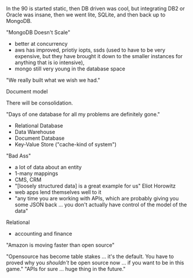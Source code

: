 
In the 90 is started static, then DB driven was cool, but integrating DB2 or Oracle was insane, then we went lite, SQLite, and then back up to MongoDB.

"MongoDB Doesn't Scale"

- better at concurrency
- aws has improved, priotiy iopts, ssds (used to have to be very expensive, but they have brought it down to the smaller instances for anything that is io intensive), 
- mongo still very young in the database space

"We really built what we wish we had."


Document model

There will be consolidation.

"Days of one database for all my problems are definitely gone."

* Relational Database
* Data Warehouse
* Document Database
* Key-Value Store ("cache-kind of system")

"Bad Ass"

* a lot of data about an entity
* 1-many mappings
* CMS, CRM
* "[loosely structured data] is a great example for us" Eliot Horowitz
* web apps lend themselves well to it
* "any time you are working with APIs, which are probably giving you some JSON back ... you don't actually have control of the model of the data"

Relational
* accounting and finance

"Amazon is moving faster than open source"

"Opensource has become table stakes ... it's the default. You have to proved why you *shouldn't* be open source now ... if you want to be in this game."
"APIs for sure ... huge thing in the future."

